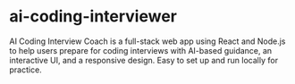 # ai-coding-interviewer
AI Coding Interview Coach is a full-stack web app using React and Node.js to help users prepare for coding interviews with AI-based guidance, an interactive UI, and a responsive design. Easy to set up and run locally for practice.

